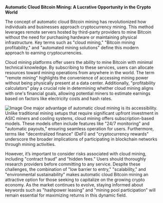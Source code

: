 **Automatic Cloud Bitcoin Mining: A Lucrative Opportunity in the Crypto World**

The concept of automatic cloud Bitcoin mining has revolutionized how individuals and businesses approach cryptocurrency mining. This method leverages remote servers hosted by third-party providers to mine Bitcoin without the need for purchasing hardware or maintaining physical infrastructure. Key terms such as "cloud mining," "Bitcoin mining profitability," and "automated mining solutions" define this modern approach to earning cryptocurrencies.

Cloud mining platforms offer users the ability to mine Bitcoin with minimal technical knowledge. By subscribing to these services, users can allocate resources toward mining operations from anywhere in the world. The term "remote mining" highlights the convenience of accessing mining power without being physically present at a data center. Additionally, "profitability calculators" play a crucial role in determining whether cloud mining aligns with one's financial goals, allowing potential miners to estimate earnings based on factors like electricity costs and hash rates.


![Image](https://github.com/user-attachments/assets/b8266eee-691e-4ee1-99ef-bfa10d234fd4)
One major advantage of automatic cloud mining is its accessibility. Unlike traditional mining setups that require significant upfront investment in ASIC miners and cooling systems, cloud mining offers subscription-based models. These models often include features like "24/7 monitoring" and "automatic payouts," ensuring seamless operation for users. Furthermore, terms like "decentralized finance" (DeFi) and "cryptocurrency rewards" underscore the broader implications of participating in blockchain networks through mining activities.

However, it’s important to consider risks associated with cloud mining, including "contract fraud" and "hidden fees." Users should thoroughly research providers before committing to any service. Despite these challenges, the combination of "low barrier to entry," "scalability," and "environmental sustainability" makes automatic cloud Bitcoin mining an attractive option for those seeking to capitalize on the growing crypto economy. As the market continues to evolve, staying informed about keywords such as "hashpower leasing" and "mining pool participation" will remain essential for maximizing returns in this dynamic field.